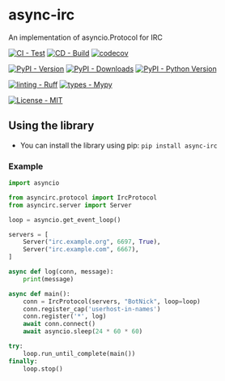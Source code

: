 # async-irc
An implementation of asyncio.Protocol for IRC

[![CI - Test](https://github.com/TotallyNotRobots/async-irc/actions/workflows/python-tests.yml/badge.svg)](https://github.com/TotallyNotRobots/async-irc/actions/workflows/python-tests.yml)
[![CD - Build](https://github.com/TotallyNotRobots/async-irc/actions/workflows/python-publish.yml/badge.svg)](https://github.com/TotallyNotRobots/async-irc/actions/workflows/python-publish.yml)
[![codecov](https://codecov.io/gh/TotallyNotRobots/async-irc/graph/badge.svg?token=Gz8jBOG9js)](https://codecov.io/gh/TotallyNotRobots/async-irc)

[![PyPI - Version](https://img.shields.io/pypi/v/async-irc.svg)](https://pypi.org/project/async-irc/)
[![PyPI - Downloads](https://img.shields.io/pypi/dm/async-irc.svg)](https://pypi.org/project/async-irc/)
[![PyPI - Python Version](https://img.shields.io/pypi/pyversions/async-irc.svg)](https://pypi.org/project/async-irc/)

[![linting - Ruff](https://img.shields.io/endpoint?url=https://raw.githubusercontent.com/astral-sh/ruff/main/assets/badge/v2.json)](https://github.com/astral-sh/ruff)
[![types - Mypy](https://img.shields.io/badge/types-Mypy-blue.svg)](https://github.com/python/mypy)

[![License - MIT](https://img.shields.io/badge/license-MIT-9400d3.svg)](https://spdx.org/licenses/)

## Using the library
- You can install the library using pip: `pip install async-irc`

### Example
```python
import asyncio

from asyncirc.protocol import IrcProtocol
from asyncirc.server import Server

loop = asyncio.get_event_loop()

servers = [
    Server("irc.example.org", 6697, True),
    Server("irc.example.com", 6667),
]

async def log(conn, message):
    print(message)

async def main():
    conn = IrcProtocol(servers, "BotNick", loop=loop)
    conn.register_cap('userhost-in-names')
    conn.register('*', log)
    await conn.connect()
    await asyncio.sleep(24 * 60 * 60)

try:
    loop.run_until_complete(main())
finally:
    loop.stop()
```
